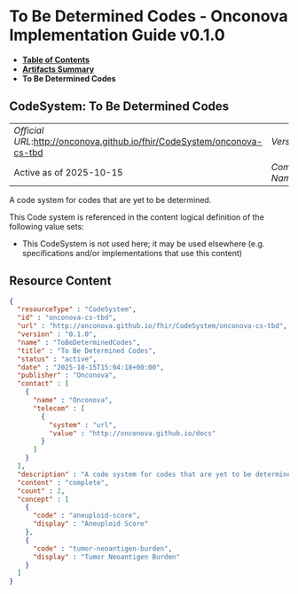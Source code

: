 # To Be Determined Codes - Onconova Implementation Guide v0.1.0

* [**Table of Contents**](toc.md)
* [**Artifacts Summary**](artifacts.md)
* **To Be Determined Codes**

## CodeSystem: To Be Determined Codes 

| | |
| :--- | :--- |
| *Official URL*:http://onconova.github.io/fhir/CodeSystem/onconova-cs-tbd | *Version*:0.1.0 |
| Active as of 2025-10-15 | *Computable Name*:ToBeDeterminedCodes |

 
A code system for codes that are yet to be determined. 

 This Code system is referenced in the content logical definition of the following value sets: 

* This CodeSystem is not used here; it may be used elsewhere (e.g. specifications and/or implementations that use this content)



## Resource Content

```json
{
  "resourceType" : "CodeSystem",
  "id" : "onconova-cs-tbd",
  "url" : "http://onconova.github.io/fhir/CodeSystem/onconova-cs-tbd",
  "version" : "0.1.0",
  "name" : "ToBeDeterminedCodes",
  "title" : "To Be Determined Codes",
  "status" : "active",
  "date" : "2025-10-15T15:04:18+00:00",
  "publisher" : "Onconova",
  "contact" : [
    {
      "name" : "Onconova",
      "telecom" : [
        {
          "system" : "url",
          "value" : "http://onconova.github.io/docs"
        }
      ]
    }
  ],
  "description" : "A code system for codes that are yet to be determined.",
  "content" : "complete",
  "count" : 2,
  "concept" : [
    {
      "code" : "aneuploid-score",
      "display" : "Aneuploid Score"
    },
    {
      "code" : "tumor-neoantigen-burden",
      "display" : "Tumor Neoantigen Burden"
    }
  ]
}

```
